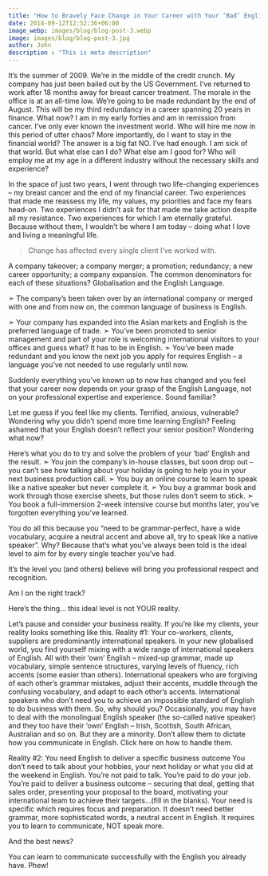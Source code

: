 ```yaml
---
title: "How to Bravely Face Change in Your Career with Your ‘Bad’ English."
date: 2018-09-12T12:52:36+06:00
image_webp: images/blog/blog-post-3.webp
image: images/blog/blog-post-3.jpg
author: John
description : "This is meta description"
---
```


It’s the summer of 2009. We’re in the middle of the credit crunch. My company has just been bailed out by the US Government.
I’ve returned to work after 18 months away for breast cancer treatment. The morale in the office is at an all-time low.  We’re going to be made redundant by the end of August. This will be my third redundancy in a career spanning 20 years in finance.
What now? I am in my early forties and am in remission from cancer. I’ve only ever known the investment world. Who will hire me now in this period of utter chaos?
More importantly, do I want to stay in the financial world? The answer is a big fat NO. I’ve had enough. I am sick of that world.
But what else can I do? What else am I good for? Who will employ me at my age in a different industry without the necessary skills and experience?

In the space of just two years, I went through two life-changing experiences – my breast cancer and the end of my financial career.
Two experiences that made me reassess my life, my values, my priorities and face my fears head-on. Two experiences I didn’t ask for that made me take action despite all my resistance. Two experiences for which I am eternally grateful.
Because without them, I wouldn’t be where I am today – doing what I love and living a meaningful life.

> Change has affected every single client I’ve worked with.

A company takeover; a company merger; a promotion; redundancy; a new career opportunity; a company expansion.
The common denominators for each of these situations? Globalisation and the English Language.
 
➣ The company’s been taken over by an international company or merged with one and from now on, the common language of business is English.

➣ Your company has expanded into the Asian markets and English is the preferred language of trade.
➣ You’ve been promoted to senior management and part of your role is welcoming international visitors to your offices and guess what? It has to be in English.
➣ You’ve been made redundant and you know the next job you apply for requires English – a language you’ve not needed to use regularly until now.
 
Suddenly everything you’ve known up to now has changed and you feel that your career now depends on your grasp of the English Language, not on your professional expertise and experience.
Sound familiar?
 
Let me guess if you feel like my clients.
Terrified, anxious, vulnerable? Wondering why you didn’t spend more time learning English? Feeling ashamed that your English doesn’t reflect your senior position? Wondering what now?
 
Here’s what you do to try and solve the problem of your ‘bad’ English and the result.
➣ You join the company’s in-house classes, but soon drop out – you can’t see how talking about your holiday is going to help you in your next business production call.
➣ You buy an online course to learn to speak like a native speaker but never complete it.
➣ You buy a grammar book and work through those exercise sheets, but those rules don’t seem to stick.
➣ You book a full-immersion 2-week intensive course but months later, you’ve forgotten everything you’ve learned.
 
You do all this because you “need to be grammar-perfect, have a wide vocabulary, acquire a neutral accent and above all, try to speak like a native speaker”.
Why? Because that’s what you’ve always been told is the ideal level to aim for by every single teacher you’ve had. 

It’s the level you (and others) believe will bring you professional respect and recognition.
 
Am I on the right track?
 
Here’s the thing… this ideal level is not YOUR reality.
 
Let’s pause and consider your business reality.
If you’re like my clients, your reality looks something like this.
Reality #1: Your co-workers, clients, suppliers are predominantly international speakers.
In your new globalised world, you find yourself mixing with a wide range of international speakers of English.
All with their ‘own’ English – mixed-up grammar, made up vocabulary, simple sentence structures, varying levels of fluency, rich accents (some easier than others).
International speakers who are forgiving of each other’s grammar mistakes, adjust their accents, muddle through the confusing vocabulary, and adapt to each other’s accents.
International speakers who don’t need you to achieve an impossible standard of English to do business with them.
So, why should you?
Occasionally, you may have to deal with the monolingual English speaker (the so-called native speaker) and they too have their ‘own’ English – Irish, Scottish, South African, Australian and so on.
But they are a minority. Don’t allow them to dictate how you communicate in English. Click here on how to handle them.
 
Reality #2: You need English to deliver a specific business outcome
You don’t need to talk about your hobbies, your next holiday or what you did at the weekend in English.
You’re not paid to talk. You’re paid to do your job. You’re paid to deliver a business outcome – securing that deal, getting that sales order, presenting your proposal to the board, motivating your international team to achieve their targets…(fill in the blanks).
Your need is specific which requires focus and preparation. It doesn’t need better grammar, more sophisticated words, a neutral accent in English.
It requires you to learn to communicate, NOT speak more.
 
And the best news? 

You can learn to communicate successfully with the English you already have.
Phew!
